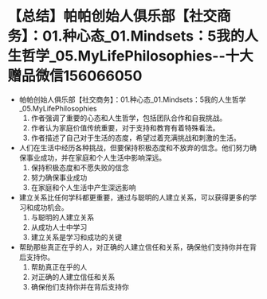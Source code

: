 # 【总结】帕帕创始人俱乐部【社交商务】：01.种心态_01.Mindsets：5我的人生哲学_05.MyLifePhilosophies--十大赠品微信156066050

-   帕帕创始人俱乐部【社交商务】：01.种心态_01.Mindsets：5我的人生哲学_05.MyLifePhilosophies
    1.  作者强调了重要的心态和人生哲学，包括团队合作和自我挑战。
    2.  作者认为家庭价值传统重要，对于支持和教育有着特殊看法。
    3.  作者描述了自己对于生活的态度，希望过着充满挑战和刺激的生活。
-   人们在生活中经历各种挑战，但要保持积极态度和不放弃的信念。他们努力确保事业成功，并在家庭和个人生活中影响深远。
    1.  保持积极态度和不愿失败的信念
    2.  努力确保事业成功
    3.  在家庭和个人生活中产生深远影响
-   建立关系比任何学科都更重要，通过与聪明的人建立关系，可以获得更多的学习和成功机会。
    1.  与聪明的人建立关系
    2.  从成功人士中学习
    3.  建立关系是学习和成功的关键
-   帮助那些真正在乎的人，对正确的人建立信任和关系，确保他们支持你并在背后支持你。
    1.  帮助真正在乎的人
    2.  对正确的人建立信任和关系
    3.  确保他们支持你并在背后支持你